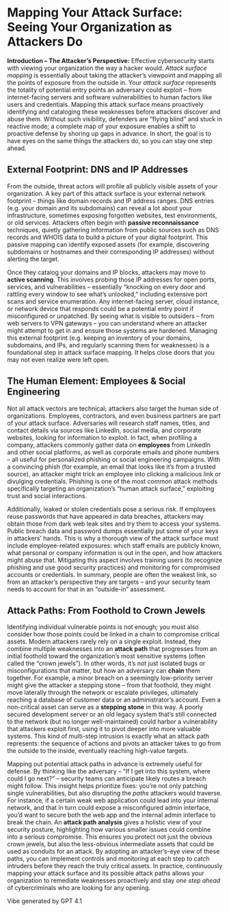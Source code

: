 # Mapping Your Attack Surface: Seeing Your Organization as Attackers Do

**Introduction – The Attacker’s Perspective:** Effective cybersecurity starts with viewing your organization the way a hacker would. *Attack surface mapping* is essentially about taking the attacker’s viewpoint and mapping all the points of exposure from the outside in. Your *attack surface* represents the totality of potential entry points an adversary could exploit – from internet-facing servers and software vulnerabilities to human factors like users and credentials. Mapping this attack surface means proactively identifying and cataloging these weaknesses before attackers discover and abuse them. Without such visibility, defenders are “flying blind” and stuck in reactive mode; a complete map of your exposure enables a shift to proactive defense by shoring up gaps in advance. In short, the goal is to have eyes on the same things the attackers do, so you can stay one step ahead.

## External Footprint: DNS and IP Addresses

From the outside, threat actors will profile all publicly visible assets of your organization. A key part of this attack surface is your external network footprint – things like domain records and IP address ranges. DNS entries (e.g. your domain and its subdomains) can reveal a lot about your infrastructure, sometimes exposing forgotten websites, test environments, or old services. Attackers often begin with **passive reconnaissance** techniques, quietly gathering information from public sources such as DNS records and WHOIS data to build a picture of your digital footprint. This passive mapping can identify exposed assets (for example, discovering subdomains or hostnames and their corresponding IP addresses) without alerting the target.

Once they catalog your domains and IP blocks, attackers may move to **active scanning**. This involves probing those IP addresses for open ports, services, and vulnerabilities – essentially “knocking on every door and rattling every window to see what’s unlocked,” including extensive port scans and service enumeration. Any internet-facing server, cloud instance, or network device that responds could be a potential entry point if misconfigured or unpatched. By seeing what is visible to outsiders – from web servers to VPN gateways – you can understand where an attacker might attempt to get in and ensure those systems are hardened. Managing this external footprint (e.g. keeping an inventory of your domains, subdomains, and IPs, and regularly scanning them for weaknesses) is a foundational step in attack surface mapping. It helps close doors that you may not even realize were left open.

## The Human Element: Employees & Social Engineering

Not all attack vectors are technical; attackers also target the human side of organizations. Employees, contractors, and even business partners are part of your attack surface. Adversaries will research staff names, titles, and contact details via sources like LinkedIn, social media, and corporate websites, looking for information to exploit. In fact, when profiling a company, attackers commonly gather data on **employees** from LinkedIn and other social platforms, as well as corporate emails and phone numbers – all useful for personalized phishing or social engineering campaigns. With a convincing phish (for example, an email that looks like it’s from a trusted source), an attacker might trick an employee into clicking a malicious link or divulging credentials. Phishing is one of the most common attack methods specifically targeting an organization’s “human attack surface,” exploiting trust and social interactions.

Additionally, leaked or stolen credentials pose a serious risk. If employees reuse passwords that have appeared in data breaches, attackers may obtain those from dark web leak sites and try them to access your systems. Public breach data and password dumps essentially put some of your keys in attackers’ hands. This is why a thorough view of the attack surface must include employee-related exposures: which staff emails are publicly known, what personal or company information is out in the open, and how attackers might abuse that. Mitigating this aspect involves training users (to recognize phishing and use good security practices) and monitoring for compromised accounts or credentials. In summary, people are often the weakest link, so from an attacker’s perspective they are targets – and your security team needs to account for that in an “outside-in” assessment.

## Attack Paths: From Foothold to Crown Jewels

Identifying individual vulnerable points is not enough; you must also consider how those points could be linked in a chain to compromise critical assets. Modern attackers rarely rely on a single exploit. Instead, they combine multiple weaknesses into an **attack path** that progresses from an initial foothold toward the organization’s most sensitive systems (often called the “crown jewels”). In other words, it’s not just isolated bugs or misconfigurations that matter, but how an adversary can **chain** them together. For example, a minor breach on a seemingly low-priority server might give the attacker a stepping stone – from that foothold, they might move laterally through the network or escalate privileges, ultimately reaching a database of customer data or an administrator’s account. Even a non-critical asset can serve as a **stepping stone** in this way. A poorly secured development server or an old legacy system that’s still connected to the network (but no longer well-maintained) could harbor a vulnerability that attackers exploit first, using it to pivot deeper into more valuable systems. This kind of multi-step intrusion is exactly what an attack path represents: the sequence of actions and pivots an attacker takes to go from the outside to the inside, eventually reaching high-value targets.

Mapping out potential attack paths in advance is extremely useful for defense. By thinking like the adversary – “If I get into this system, where could I go next?” – security teams can anticipate likely routes a breach might follow. This insight helps prioritize fixes: you’re not only patching single vulnerabilities, but also disrupting the *paths* attackers would traverse. For instance, if a certain weak web application could lead into your internal network, and that in turn could expose a misconfigured admin interface, you’d want to secure both the web app and the internal admin interface to break the chain. An **attack path analysis** gives a holistic view of your security posture, highlighting how various smaller issues could combine into a serious compromise. This ensures you protect not just the obvious crown jewels, but also the less-obvious intermediate assets that could be used as conduits for an attack. By adopting an attacker’s-eye view of these paths, you can implement controls and monitoring at each step to catch intruders before they reach the truly critical assets. In practice, continuously mapping your attack surface and its possible attack paths allows your organization to remediate weaknesses proactively and stay *one step ahead* of cybercriminals who are looking for any opening.

Vibe generated by GPT 4.1
